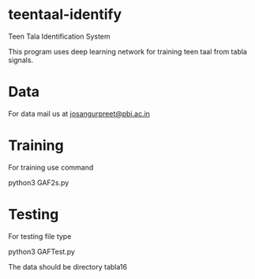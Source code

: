 # teentaal-identify
Teen Tala Identification System

This program uses deep learning network for training teen taal from tabla signals. 

# Data
For data mail us at josangurpreet@pbi.ac.in

# Training
For training use command

python3 GAF2s.py

# Testing
For testing file type

python3 GAFTest.py

The data should be directory tabla16

